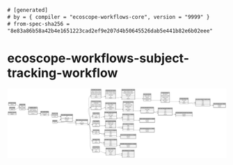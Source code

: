 ```
# [generated]
# by = { compiler = "ecoscope-workflows-core", version = "9999" }
# from-spec-sha256 = "8e83a86b58a42b4e1651223cad2ef9e207d4b50645526dab5e441b82e6b02eee"

```
# ecoscope-workflows-subject-tracking-workflow

![](graph.png)
